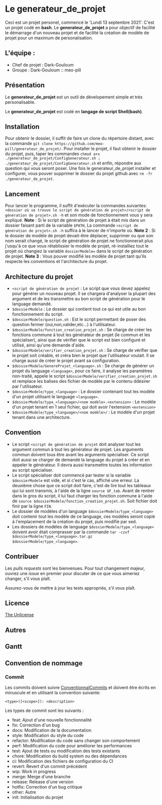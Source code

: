 # Le generateur_de_projet
Ceci est un projet personel, commencé le 'Lundi 13 septembre 2021'.
C'est un projet codé en **bash**.
Le **generateur_de_projet** a pour objectif de facilité le démarrage d'un nouveau projet et de facilité la création de modèle de projet pour un maximum de personalisation.

## L'équipe :
- Chef de projet : Dark-Gouloum
- Groupe : Dark-Gouloum :: meo-pill

## Présentation
Le **generateur_de_projet** est un outil de dévelopement simple et très personalisable.

Le **generateur_de_projet** est codé en **langage de script Shell(bash)**.

## Installation
Pour obtenir le dossier, il suffit de faire un clone du répertoire distant, avec la commande `git clone https://github.com/meo-pill/generateur_de_projet/`.
Pour installer le projet, il faut obtenir le dossier du projet, puis, taper les commandes `chmod a+x ./generateur_de_projet/ConfigGenerateur.sh ; ./generateur_de_projet/ConfigGenerateur.sh` et enfin, répondre aux question qui vous seront poser.
Une fois le generateur_de_projet installer et configurer, vous pouver supprimer le dossier du projet github avec `rm -fr ./generateur_de_projet`.

## Lancement
Pour lancer le programme, il suffit d'exécuter la commandes suivantes: `<dossier où se trouve le script de génération de projet>/<script de génération de projet>.sh -h` et son mode de fonctionnement vous y sera expliqué.
**Note** : Si le script de génération de projet à était mis dans un dossier faisant parti de la variable `$PATH`, La commande `<script de génération de projet>.sh -h` suffira à le lancer de n'importe où.
**Note 2** : Si le dossier de modèle de projet devait-être déplacer, supprimer ou que son nom serait changé, le script de génération de projet ne fonctionnerait plus j'usqu'à ce que vous rétablissier le modèle de projet, ré-installiez tout le projet où changiez la variable `dossierModele=` dans le script de génération de projet.
**Note 3** : Vous pouver modifié les modèle de projet tant qu'ils respecte les conventions et l'architecture du projet.

## Architecture du projet
- `<script de génération de projet` : Le script que vous devez appelez pour générer un nouveau projet. Il se chargera d'analyser la plupart des argument et de les transmettre au bon script de génération pour le language demandé.
- `$dossierModele` : Le dossier qui contient tout ce qui est utile au bon fonctionnement du script.
- `$dossierModele/question.sh` : Est le script permettant de poser des question fermer (oui,non,valider,etc...) à l'utilisateur.
- `$dossierModele/fonction_creation_projet.sh` : Se charge de créer les fonctions commune à tout les générateur de projet (le commun et les spécialiser), ainsi que de vérifier que le script est bien configuré et utilisé, ainsi qu'une demande d'aide.
- `$dossierModele/verifier_creation_projet.sh` : Se charge de vérifier que le projet soit créable, et créra bien le projet que l'utilisateur voulait. Il se charge aussi de créer le projet avant sa configuration.
- `$dossierModele/GenereProjet_<language>.sh` : Se charge de générer un projet du language `<language>`, pour ce faire, il analyse les paramètres non-traité, appele le script `$dossierModele/verifier_creation_projet.sh` et remplace les balises des fichier de modèle par le contenu ddésirer par l'utilisateur.
- `$dossierModele/type_<language>` : Le dossier contenant tout les modèle d'un projet utilisant le language `<language>`.
- `$dossierModele/type_<language>/<nom modèle>.<extension>` : Le modèle d'un projet tenant en 1 seul fichier, qui doit avoir l'extension `<extension>`
- `$dossierModele/type_<language>/<nom modèle>/` : Le modèle d'un projet tenant dans une architecture.

## Convention
- Le script `<script de génération de projet` doit analyser tout les argument commun à tout les générateur de projet. Les arguments commun doivent tous être avant les arguments spécialiser. Ce script doit aussi se charger de demandé la language du projet à créer et en appeler le générateur. Il devra aussi transmettre toutes les information au script spécialiser.
- Le script spécialiser doit commencé par tester si la variable `$dossierModele` est vide, et si c'est le cas, affiché une erreur. La deuxième chose que ce script doit faire, c'est de lire tout les tableaux qui lui sont transmis, à l'aide de la ligne `source $F_tab`. Avant de rentrer dans le gros du script, il lui faut charger les fonction commune à l'aide de `source $dossierModele/fonction_creation_projet.sh`. Soit fichier doit finir par la ligne `FIN`.
- Le dossier de modèles d'un language `$dossierModele/type_<language>` doit contenir tout les modèle de ce language, ces modèles seront copiè à l'emplacement de la création du projet, puis modifiè par sed.
- Les dossiers de modèles de language `$dossierModele/type_<language>` doivent avoir était comprasser par la commande `tar -czvf $dossierModele/type_<language>.tar.gz $dossierModele/type_<language>`.


## Contribuer
Les *pulls requests* sont les bienvenues.
Pour tout changement majeur, ouvrez une *issue* en premier pour discuter de ce que vous aimeriez changer, s'il vous plaît.

Assurez-vous de mettre à jour les tests appropriés, s'il vous plaît.

## Licence
[The Unlicense](https://choosealicense.com/licenses/unlicense/)

## Autres

## Gantt

## Convention de nommage
### Commit
Les commits doivent suivre [ConventionnalCommits](https://www.conventionalcommits.org/en/v1.0.0/) et doivent être écrits en minuscule et en utilisant la convention suivante:
```
<type>([<scope>]): <description>
```
Les types de commit sont les suivants :
- feat: Ajout d'une nouvelle fonctionnalité
- fix: Correction d'un bug
- docs: Modification de la documentation
- style: Modification du style du code
- refactor: Modification du code sans changer son comportement
- perf: Modification du code pour améliorer les performances
- test: Ajout de tests ou modification des tests existants
- chore: Modification du build system ou des dépendances
- ci: Modification des fichiers de configuration du CI
- revert: Revert d'un commit précédent
- wip: Work in progress
- merge: Merge d'une branche
- release: Release d'une version
- hotfix: Correction d'un bug critique
- other: Autre
- init: Initialisation du projet

